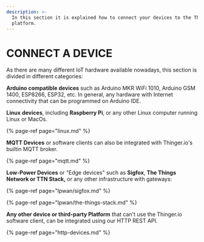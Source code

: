 ```yaml
---
description: >-
  In this section it is explained how to connect your devices to the Thinger.io
  platform.
---
```


# CONNECT A DEVICE

As there are many different IoT hardware available nowadays, this section is divided in different categories: 

**Arduino compatible devices** such as Arduino MKR WiFi 1010, Arduino GSM 1400, ESP8266, ESP32, etc. In general, any hardware with Internet connectivity that can be programmed on Arduino IDE.

**Linux** **devices**, including **Raspberry Pi**, or any other Linux computer running Linux or MacOs.

{% page-ref page="linux.md" %}

**MQTT Devices** or software clients can also be integrated with Thinger.io's builtin MQTT broker.

{% page-ref page="mqtt.md" %}

**Low-Power Devices** or "Edge devices" such as **Sigfox**, **The Things Network or TTN Stack,** or any other infrastructure with gateways:

{% page-ref page="lpwan/sigfox.md" %}

{% page-ref page="lpwan/the-things-stack.md" %}

**Any other device or third-party Platform** that can't use the Thinger.io software client, can be integrated using our HTTP REST API.

{% page-ref page="http-devices.md" %}

## 

